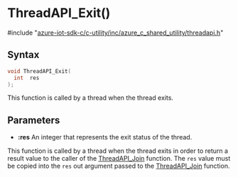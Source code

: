 # ThreadAPI_Exit()

\#include "[azure-iot-sdk-c/c-utility/inc/azure_c_shared_utility/threadapi.h](../iot-c-ref-threadapi-h.md)"  

## Syntax

```C
void ThreadAPI_Exit(
  int  res
);
```

This function is called by a thread when the thread exits.

## Parameters
* **:res** An integer that represents the exit status of the thread.

This function is called by a thread when the thread exits in order to return a result value to the caller of the [ThreadAPI_Join](#threadapi_8h_1aa80bce4748cbe10f4b726f2ea3168609) function. The `res` value must be copied into the `res` out argument passed to the [ThreadAPI_Join](#threadapi_8h_1aa80bce4748cbe10f4b726f2ea3168609) function.

